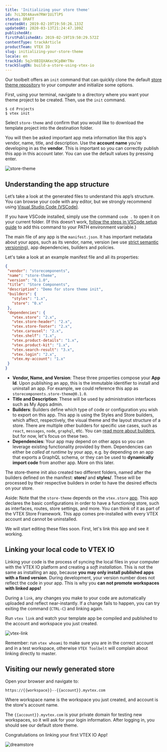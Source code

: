 ```yaml
---
title: 'Initializing your store theme'
id: 7cL3Qt4Aavm7RWr1UiTlPS
status: DRAFT
createdAt: 2019-02-19T19:50:26.133Z
updatedAt: 2020-03-13T21:24:47.109Z
publishedAt: 
firstPublishedAt: 2019-02-19T19:50:29.572Z
contentType: trackArticle
productTeam: VTEX IO
slug: initializing-your-store-theme
locale: en
trackId: 5qJr8BIQXAKec9CpBWrTNv
trackSlugEN: build-a-store-using-vtex-io
---
```


Our toolbelt offers an `init` command that can quickly clone the default [store theme repository](https://github.com/vtex-apps/store-theme) to your computer and initialize some options.

First, using your terminal, navigate to a directory where you want your theme project to be created. Then, use the `init` command.

```
$ cd Projects
$ vtex init
```

Select `store-theme` and confirm that you would like to download the template project into the destination folder.

You will then be asked important app meta information like this app's vendor, name, title, and description. Use the __account name__ you're developing in as the __vendor__. This is important so you can correctly publish this app in this account later. You can use the default values by pressing enter.

![store-theme](//images.ctfassets.net/alneenqid6w5/6FEPaKbOMqkndELmvd0u6z/f47d4a3a04b5cf270372b5dbc72940a9/store-theme.svg)

## Understanding the app structure

Let’s take a look at the generated files to understand this app’s structure. You can browse your code with any editor, but we strongly recommend using [Visual Studio Code (VSCode)](https://code.visualstudio.com/).

If you have VSCode installed, simply use the command `code .` to open it on your current folder. (If this doesn’t work, [follow the steps in VSCode setup guide](https://code.visualstudio.com/docs/setup/mac#_launching-from-the-command-line) to add this command to your PATH environment variable.)

The main file of any app is the `manifest.json`. It has important metadata about your apps, such as its vendor, name, version (we use [strict semantic versioning](https://semver.org/)), app dependencies, builders and policies.

Let's take a look at an example manifest file and all its properties:

```json
{
 "vendor": "storecomponents",
 "name": "store-theme",
 "version": "0.1.0",
 "title": "Store Components",
 "description": "Demo for store theme init",
 "builders": {
   "styles": "1.x",
   "store": "0.x"
 },
 "dependencies": {
   "vtex.store": "2.x",
   "vtex.store-header": "2.x",
   "vtex.store-footer": "2.x",
   "vtex.carousel": "2.x",
   "vtex.shelf": "1.x",
   "vtex.product-details": "1.x",
   "vtex.product-kit": "1.x",
   "vtex.search-result": "3.x",
   "vtex.login": "2.x",
   "vtex.my-account": "1.x"
 }
}
```

- __Vendor, Name, and Version__: These three properties compose your __App Id__. Upon publishing an app, this is the immutable identifier to install and uninstall an app. For example, we could reference this app as `storecomponents.store-theme@0.1.0`.
- __Title and Description__: These will be used by administration interfaces such as My Apps admin.
- __Builders__: Builders define which type of code or configuration you wish to export on this app. This app is using the Styles and Store builders, which affect, respectively, the visual theme and the layout structure of a store. There are multiple other builders for specific use cases, such as `react`, `messages`, `node`, `graphql`, etc. You can [read more about builders](https://help.vtex.com/en/faq/what-is-a-vtex-io-builder), but for now, let's focus on these two.
- __Dependencies__: Your app may depend on other apps so you can leverage existing functionality provided by them. Dependencies can either be *called at runtime* by your app, e.g. by depending on an app that exports a GraphQL schema, or they can be used to __dynamically import code__ from another app. More on this later.

The store-theme init also created two different folders, named after the builders defined on the manifest: __store/__ and __styles/__. These will be processed by their respective builders in order to have the desired effects on your store.

<div class="alert alert-info">
Aside: Note that the <code>store-theme</code> depends on the <code>vtex.store</code> <a href="https://github.com/vtex-apps/store">app</a>. This app declares the basic configurations in order to have a functioning store, such as interfaces, routes, store settings, and more. You can think of it as part of the VTEX Store Framework. This app comes pre-installed with every VTEX account and cannot be uninstalled.
</div>

We will start editing these files soon. First, let's link this app and see it working.

## Linking your local code to VTEX IO

Linking your code is the process of syncing the local files in your computer with the VTEX IO platform and creating a *soft installation*. This is not the same as installing an app, because __you may only install published apps with a fixed version__. During development, your version number does not reflect the code in your app. This is why you __can not promote workspaces with linked apps!__

During a `link`, any changes you make to your code are automatically uploaded and reflect near-instantly. If a change fails to happen, you can try exiting the command (`CTRL-C`) and linking again.

Run `vtex link`  and watch your template app be compiled and published to the account and workspace you just created.

![vtex-link](//images.ctfassets.net/alneenqid6w5/1peFxCLM0kF9JvC8AmPeFi/9cef3e4e5e5877a744c15ca3f6e8db18/vtex-link.svg)

<div class="alert alert-info">
Remember: run <code>vtex whoami</code> to make sure you are in the correct account and in a test workspace, otherwise <code>VTEX Toolbelt</code> will complain about linking directly to master.
</div>

## Visiting our newly generated store

Open your browser and navigate to: 

`https://{{workspace}}--{{account}}.myvtex.com`

Where workspace name is the workspace you just created, and account is the store's account name.

The `{{account}}.myvtex.com` is your private domain for testing new workspaces, so it will ask for your login information. After logging in, you should see our default store theme. 

Congratulations on linking your first VTEX IO App!

![dreamstore](//images.ctfassets.net/alneenqid6w5/7G77GAWEmdysNJ2JBYaAI8/6b2bc7f47f994242c8a853e84e3f0b67/dreamstore.svg)
